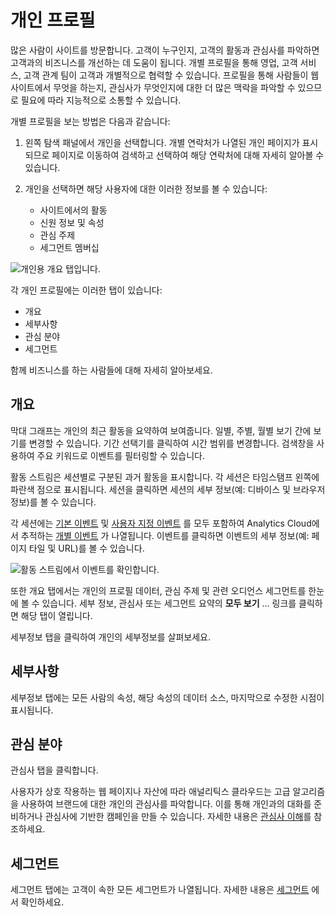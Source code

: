 # 개인 프로필

많은 사람이 사이트를 방문합니다. 고객이 누구인지, 고객의 활동과 관심사를 파악하면 고객과의 비즈니스를 개선하는 데 도움이 됩니다. 개별 프로필을 통해 영업, 고객 서비스, 고객 관계 팀이 고객과 개별적으로 협력할 수 있습니다. 프로필을 통해 사람들이 웹사이트에서 무엇을 하는지, 관심사가 무엇인지에 대한 더 많은 맥락을 파악할 수 있으므로 필요에 따라 지능적으로 소통할 수 있습니다.

개별 프로필을 보는 방법은 다음과 같습니다:

1. 왼쪽 탐색 패널에서 개인을 선택합니다. 개별 연락처가 나열된 개인 페이지가 표시되므로 페이지로 이동하여 검색하고 선택하여 해당 연락처에 대해 자세히 알아볼 수 있습니다.

1. 개인을 선택하면 해당 사용자에 대한 이러한 정보를 볼 수 있습니다:

    * 사이트에서의 활동
    * 신원 정보 및 속성
    * 관심 주제
    * 세그먼트 멤버십

![개인용 개요 탭입니다.](individual-profiles/images/01.png)

각 개인 프로필에는 이러한 탭이 있습니다:

* 개요
* 세부사항
* 관심 분야
* 세그먼트

함께 비즈니스를 하는 사람들에 대해 자세히 알아보세요.

## 개요

막대 그래프는 개인의 최근 활동을 요약하여 보여줍니다. 일별, 주별, 월별 보기 간에 보기를 변경할 수 있습니다. 기간 선택기를 클릭하여 시간 범위를 변경합니다. 검색창을 사용하여 주요 키워드로 이벤트를 필터링할 수 있습니다.

활동 스트림은 세션별로 구분된 과거 활동을 표시합니다. 각 세션은 타임스탬프 왼쪽에 파란색 점으로 표시됩니다. 세션을 클릭하면 세션의 세부 정보(예: 디바이스 및 브라우저 정보)를 볼 수 있습니다.

각 세션에는 [기본 이벤트](../../workspace-data/definitions/definitions-for-events.md#default-events) 및 [사용자 지정 이벤트](../../workspace-data/definitions/definitions-for-events.md#custom-events) 를 모두 포함하여 Analytics Cloud에서 추적하는 [개별 이벤트](../../touchpoints/events.md) 가 나열됩니다. 이벤트를 클릭하면 이벤트의 세부 정보(예: 페이지 타일 및 URL)를 볼 수 있습니다.

![활동 스트림에서 이벤트를 확인합니다.](individual-profiles/images/02.png)

또한 개요 탭에서는 개인의 프로필 데이터, 관심 주제 및 관련 오디언스 세그먼트를 한눈에 볼 수 있습니다. 세부 정보, 관심사 또는 세그먼트 요약의 **모두 보기** ... 링크를 클릭하면 해당 탭이 열립니다.

세부정보 탭을 클릭하여 개인의 세부정보를 살펴보세요.

## 세부사항

세부정보 탭에는 모든 사람의 속성, 해당 속성의 데이터 소스, 마지막으로 수정한 시점이 표시됩니다.

## 관심 분야

관심사 탭을 클릭합니다.

사용자가 상호 작용하는 웹 페이지나 자산에 따라 애널리틱스 클라우드는 고급 알고리즘을 사용하여 브랜드에 대한 개인의 관심사를 파악합니다. 이를 통해 개인과의 대화를 준비하거나 관심사에 기반한 캠페인을 만들 수 있습니다. 자세한 내용은 [관심사 이해](./understanding-interests.md)를 참조하세요.

## 세그먼트

세그먼트 탭에는 고객이 속한 모든 세그먼트가 나열됩니다. 자세한 내용은 [세그먼트](../segments/segments.md) 에서 확인하세요.
